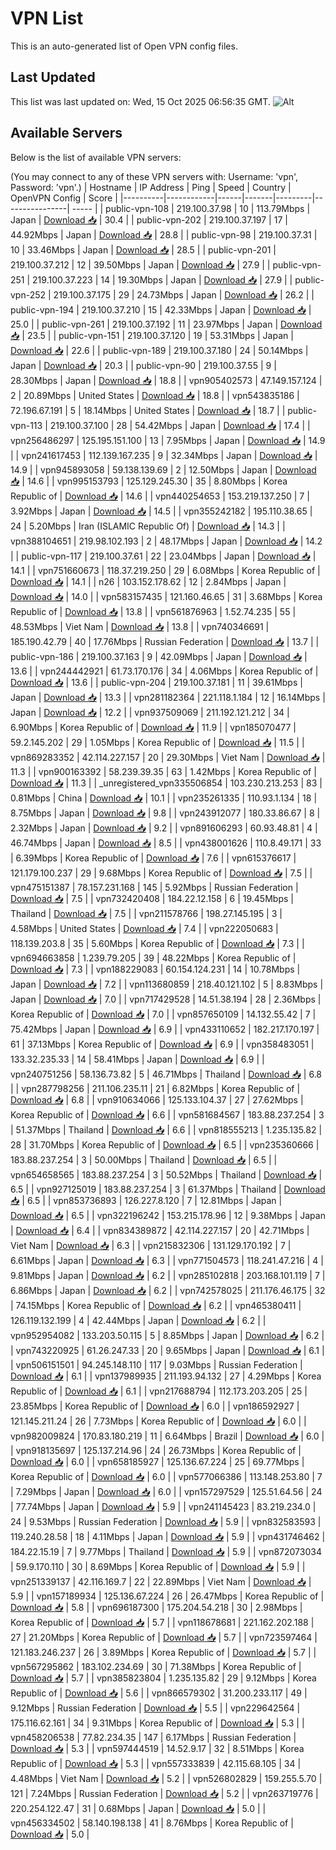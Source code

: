 # VPN List

This is an auto-generated list of Open VPN config files.

## Last Updated

This list was last updated on: Wed, 15 Oct 2025 06:56:35 GMT.
![Alt](https://repobeats.axiom.co/api/embed/186b98318ef1479477931607c1ad7d823f12451f.svg "Repobeats analytics image")

## Available Servers

Below is the list of available VPN servers:

(You may connect to any of these VPN servers with: Username: 'vpn', Password: 'vpn'.)
| Hostname | IP Address | Ping | Speed | Country | OpenVPN Config | Score |
|----------|------------|------|-------|---------|----------------| ----- |
| public-vpn-108 | 219.100.37.98 | 10 | 113.79Mbps | Japan | [Download 📥](./configs/server_0_JP.ovpn) | 30.4 |
| public-vpn-202 | 219.100.37.197 | 17 | 44.92Mbps | Japan | [Download 📥](./configs/server_1_JP.ovpn) | 28.8 |
| public-vpn-98 | 219.100.37.31 | 10 | 33.46Mbps | Japan | [Download 📥](./configs/server_2_JP.ovpn) | 28.5 |
| public-vpn-201 | 219.100.37.212 | 12 | 39.50Mbps | Japan | [Download 📥](./configs/server_3_JP.ovpn) | 27.9 |
| public-vpn-251 | 219.100.37.223 | 14 | 19.30Mbps | Japan | [Download 📥](./configs/server_4_JP.ovpn) | 27.9 |
| public-vpn-252 | 219.100.37.175 | 29 | 24.73Mbps | Japan | [Download 📥](./configs/server_5_JP.ovpn) | 26.2 |
| public-vpn-194 | 219.100.37.210 | 15 | 42.33Mbps | Japan | [Download 📥](./configs/server_6_JP.ovpn) | 25.0 |
| public-vpn-261 | 219.100.37.192 | 11 | 23.97Mbps | Japan | [Download 📥](./configs/server_7_JP.ovpn) | 23.5 |
| public-vpn-151 | 219.100.37.120 | 19 | 53.31Mbps | Japan | [Download 📥](./configs/server_8_JP.ovpn) | 22.6 |
| public-vpn-189 | 219.100.37.180 | 24 | 50.14Mbps | Japan | [Download 📥](./configs/server_9_JP.ovpn) | 20.3 |
| public-vpn-90 | 219.100.37.55 | 9 | 28.30Mbps | Japan | [Download 📥](./configs/server_10_JP.ovpn) | 18.8 |
| vpn905402573 | 47.149.157.124 | 2 | 20.89Mbps | United States | [Download 📥](./configs/server_11_US.ovpn) | 18.8 |
| vpn543835186 | 72.196.67.191 | 5 | 18.14Mbps | United States | [Download 📥](./configs/server_12_US.ovpn) | 18.7 |
| public-vpn-113 | 219.100.37.100 | 28 | 54.42Mbps | Japan | [Download 📥](./configs/server_13_JP.ovpn) | 17.4 |
| vpn256486297 | 125.195.151.100 | 13 | 7.95Mbps | Japan | [Download 📥](./configs/server_14_JP.ovpn) | 14.9 |
| vpn241617453 | 112.139.167.235 | 9 | 32.34Mbps | Japan | [Download 📥](./configs/server_15_JP.ovpn) | 14.9 |
| vpn945893058 | 59.138.139.69 | 2 | 12.50Mbps | Japan | [Download 📥](./configs/server_16_JP.ovpn) | 14.6 |
| vpn995153793 | 125.129.245.30 | 35 | 8.80Mbps | Korea Republic of | [Download 📥](./configs/server_17_KR.ovpn) | 14.6 |
| vpn440254653 | 153.219.137.250 | 7 | 3.92Mbps | Japan | [Download 📥](./configs/server_18_JP.ovpn) | 14.5 |
| vpn355242182 | 195.110.38.65 | 24 | 5.20Mbps | Iran (ISLAMIC Republic Of) | [Download 📥](./configs/server_19_IR.ovpn) | 14.3 |
| vpn388104651 | 219.98.102.193 | 2 | 48.17Mbps | Japan | [Download 📥](./configs/server_20_JP.ovpn) | 14.2 |
| public-vpn-117 | 219.100.37.61 | 22 | 23.04Mbps | Japan | [Download 📥](./configs/server_21_JP.ovpn) | 14.1 |
| vpn751660673 | 118.37.219.250 | 29 | 6.08Mbps | Korea Republic of | [Download 📥](./configs/server_22_KR.ovpn) | 14.1 |
| n26 | 103.152.178.62 | 12 | 2.84Mbps | Japan | [Download 📥](./configs/server_23_JP.ovpn) | 14.0 |
| vpn583157435 | 121.160.46.65 | 31 | 3.68Mbps | Korea Republic of | [Download 📥](./configs/server_24_KR.ovpn) | 13.8 |
| vpn561876963 | 1.52.74.235 | 55 | 48.53Mbps | Viet Nam | [Download 📥](./configs/server_25_VN.ovpn) | 13.8 |
| vpn740346691 | 185.190.42.79 | 40 | 17.76Mbps | Russian Federation | [Download 📥](./configs/server_26_RU.ovpn) | 13.7 |
| public-vpn-186 | 219.100.37.163 | 9 | 42.09Mbps | Japan | [Download 📥](./configs/server_27_JP.ovpn) | 13.6 |
| vpn244442921 | 61.73.170.176 | 34 | 4.06Mbps | Korea Republic of | [Download 📥](./configs/server_28_KR.ovpn) | 13.6 |
| public-vpn-204 | 219.100.37.181 | 11 | 39.61Mbps | Japan | [Download 📥](./configs/server_29_JP.ovpn) | 13.3 |
| vpn281182364 | 221.118.1.184 | 12 | 16.14Mbps | Japan | [Download 📥](./configs/server_30_JP.ovpn) | 12.2 |
| vpn937509069 | 211.192.121.212 | 34 | 6.90Mbps | Korea Republic of | [Download 📥](./configs/server_31_KR.ovpn) | 11.9 |
| vpn185070477 | 59.2.145.202 | 29 | 1.05Mbps | Korea Republic of | [Download 📥](./configs/server_32_KR.ovpn) | 11.5 |
| vpn869283352 | 42.114.227.157 | 20 | 29.30Mbps | Viet Nam | [Download 📥](./configs/server_33_VN.ovpn) | 11.3 |
| vpn900163392 | 58.239.39.35 | 63 | 1.42Mbps | Korea Republic of | [Download 📥](./configs/server_34_KR.ovpn) | 11.3 |
| _unregistered_vpn335506854 | 103.230.213.253 | 83 | 0.81Mbps | China | [Download 📥](./configs/server_35_CN.ovpn) | 10.1 |
| vpn235261335 | 110.93.1.134 | 18 | 8.75Mbps | Japan | [Download 📥](./configs/server_36_JP.ovpn) | 9.8 |
| vpn243912077 | 180.33.86.67 | 8 | 2.32Mbps | Japan | [Download 📥](./configs/server_37_JP.ovpn) | 9.2 |
| vpn891606293 | 60.93.48.81 | 4 | 46.74Mbps | Japan | [Download 📥](./configs/server_38_JP.ovpn) | 8.5 |
| vpn438001626 | 110.8.49.171 | 33 | 6.39Mbps | Korea Republic of | [Download 📥](./configs/server_39_KR.ovpn) | 7.6 |
| vpn615376617 | 121.179.100.237 | 29 | 9.68Mbps | Korea Republic of | [Download 📥](./configs/server_40_KR.ovpn) | 7.5 |
| vpn475151387 | 78.157.231.168 | 145 | 5.92Mbps | Russian Federation | [Download 📥](./configs/server_41_RU.ovpn) | 7.5 |
| vpn732420408 | 184.22.12.158 | 6 | 19.45Mbps | Thailand | [Download 📥](./configs/server_42_TH.ovpn) | 7.5 |
| vpn211578766 | 198.27.145.195 | 3 | 4.58Mbps | United States | [Download 📥](./configs/server_43_US.ovpn) | 7.4 |
| vpn222050683 | 118.139.203.8 | 35 | 5.60Mbps | Korea Republic of | [Download 📥](./configs/server_44_KR.ovpn) | 7.3 |
| vpn694663858 | 1.239.79.205 | 39 | 48.22Mbps | Korea Republic of | [Download 📥](./configs/server_45_KR.ovpn) | 7.3 |
| vpn188229083 | 60.154.124.231 | 14 | 10.78Mbps | Japan | [Download 📥](./configs/server_46_JP.ovpn) | 7.2 |
| vpn113680859 | 218.40.121.102 | 5 | 8.83Mbps | Japan | [Download 📥](./configs/server_47_JP.ovpn) | 7.0 |
| vpn717429528 | 14.51.38.194 | 28 | 2.36Mbps | Korea Republic of | [Download 📥](./configs/server_48_KR.ovpn) | 7.0 |
| vpn857650109 | 14.132.55.42 | 7 | 75.42Mbps | Japan | [Download 📥](./configs/server_49_JP.ovpn) | 6.9 |
| vpn433110652 | 182.217.170.197 | 61 | 37.13Mbps | Korea Republic of | [Download 📥](./configs/server_50_KR.ovpn) | 6.9 |
| vpn358483051 | 133.32.235.33 | 14 | 58.41Mbps | Japan | [Download 📥](./configs/server_51_JP.ovpn) | 6.9 |
| vpn240751256 | 58.136.73.82 | 5 | 46.71Mbps | Thailand | [Download 📥](./configs/server_52_TH.ovpn) | 6.8 |
| vpn287798256 | 211.106.235.11 | 21 | 6.82Mbps | Korea Republic of | [Download 📥](./configs/server_53_KR.ovpn) | 6.8 |
| vpn910634066 | 125.133.104.37 | 27 | 27.62Mbps | Korea Republic of | [Download 📥](./configs/server_54_KR.ovpn) | 6.6 |
| vpn581684567 | 183.88.237.254 | 3 | 51.37Mbps | Thailand | [Download 📥](./configs/server_55_TH.ovpn) | 6.6 |
| vpn818555213 | 1.235.135.82 | 28 | 31.70Mbps | Korea Republic of | [Download 📥](./configs/server_56_KR.ovpn) | 6.5 |
| vpn235360666 | 183.88.237.254 | 3 | 50.00Mbps | Thailand | [Download 📥](./configs/server_57_TH.ovpn) | 6.5 |
| vpn654658565 | 183.88.237.254 | 3 | 50.52Mbps | Thailand | [Download 📥](./configs/server_58_TH.ovpn) | 6.5 |
| vpn927125019 | 183.88.237.254 | 3 | 61.37Mbps | Thailand | [Download 📥](./configs/server_59_TH.ovpn) | 6.5 |
| vpn853736893 | 126.227.8.120 | 7 | 12.81Mbps | Japan | [Download 📥](./configs/server_60_JP.ovpn) | 6.5 |
| vpn322196242 | 153.215.178.96 | 12 | 9.38Mbps | Japan | [Download 📥](./configs/server_61_JP.ovpn) | 6.4 |
| vpn834389872 | 42.114.227.157 | 20 | 42.71Mbps | Viet Nam | [Download 📥](./configs/server_62_VN.ovpn) | 6.3 |
| vpn215832306 | 131.129.170.192 | 7 | 6.61Mbps | Japan | [Download 📥](./configs/server_63_JP.ovpn) | 6.3 |
| vpn771504573 | 118.241.47.216 | 4 | 9.81Mbps | Japan | [Download 📥](./configs/server_64_JP.ovpn) | 6.2 |
| vpn285102818 | 203.168.101.119 | 7 | 6.86Mbps | Japan | [Download 📥](./configs/server_65_JP.ovpn) | 6.2 |
| vpn742578025 | 211.176.46.175 | 32 | 74.15Mbps | Korea Republic of | [Download 📥](./configs/server_66_KR.ovpn) | 6.2 |
| vpn465380411 | 126.119.132.199 | 4 | 42.44Mbps | Japan | [Download 📥](./configs/server_67_JP.ovpn) | 6.2 |
| vpn952954082 | 133.203.50.115 | 5 | 8.85Mbps | Japan | [Download 📥](./configs/server_68_JP.ovpn) | 6.2 |
| vpn743220925 | 61.26.247.33 | 20 | 9.65Mbps | Japan | [Download 📥](./configs/server_69_JP.ovpn) | 6.1 |
| vpn506151501 | 94.245.148.110 | 117 | 9.03Mbps | Russian Federation | [Download 📥](./configs/server_70_RU.ovpn) | 6.1 |
| vpn137989935 | 211.193.94.132 | 27 | 4.29Mbps | Korea Republic of | [Download 📥](./configs/server_71_KR.ovpn) | 6.1 |
| vpn217688794 | 112.173.203.205 | 25 | 23.85Mbps | Korea Republic of | [Download 📥](./configs/server_72_KR.ovpn) | 6.0 |
| vpn186592927 | 121.145.211.24 | 26 | 7.73Mbps | Korea Republic of | [Download 📥](./configs/server_73_KR.ovpn) | 6.0 |
| vpn982009824 | 170.83.180.219 | 11 | 6.64Mbps | Brazil | [Download 📥](./configs/server_74_BR.ovpn) | 6.0 |
| vpn918135697 | 125.137.214.96 | 24 | 26.73Mbps | Korea Republic of | [Download 📥](./configs/server_75_KR.ovpn) | 6.0 |
| vpn658185927 | 125.136.67.224 | 25 | 69.77Mbps | Korea Republic of | [Download 📥](./configs/server_76_KR.ovpn) | 6.0 |
| vpn577066386 | 113.148.253.80 | 7 | 7.29Mbps | Japan | [Download 📥](./configs/server_77_JP.ovpn) | 6.0 |
| vpn157297529 | 125.51.64.56 | 24 | 77.74Mbps | Japan | [Download 📥](./configs/server_78_JP.ovpn) | 5.9 |
| vpn241145423 | 83.219.234.0 | 24 | 9.53Mbps | Russian Federation | [Download 📥](./configs/server_79_RU.ovpn) | 5.9 |
| vpn832583593 | 119.240.28.58 | 18 | 4.11Mbps | Japan | [Download 📥](./configs/server_80_JP.ovpn) | 5.9 |
| vpn431746462 | 184.22.15.19 | 7 | 9.77Mbps | Thailand | [Download 📥](./configs/server_81_TH.ovpn) | 5.9 |
| vpn872073034 | 59.9.170.110 | 30 | 8.69Mbps | Korea Republic of | [Download 📥](./configs/server_82_KR.ovpn) | 5.9 |
| vpn251339137 | 42.116.169.7 | 22 | 22.89Mbps | Viet Nam | [Download 📥](./configs/server_83_VN.ovpn) | 5.9 |
| vpn157189934 | 125.136.67.224 | 26 | 26.47Mbps | Korea Republic of | [Download 📥](./configs/server_84_KR.ovpn) | 5.8 |
| vpn696187300 | 175.204.54.218 | 30 | 2.98Mbps | Korea Republic of | [Download 📥](./configs/server_85_KR.ovpn) | 5.7 |
| vpn118678681 | 221.162.202.188 | 27 | 21.20Mbps | Korea Republic of | [Download 📥](./configs/server_86_KR.ovpn) | 5.7 |
| vpn723597464 | 121.183.246.237 | 26 | 3.89Mbps | Korea Republic of | [Download 📥](./configs/server_87_KR.ovpn) | 5.7 |
| vpn567295862 | 183.102.234.69 | 30 | 71.38Mbps | Korea Republic of | [Download 📥](./configs/server_88_KR.ovpn) | 5.7 |
| vpn385823804 | 1.235.135.82 | 29 | 9.12Mbps | Korea Republic of | [Download 📥](./configs/server_89_KR.ovpn) | 5.6 |
| vpn866579302 | 31.200.233.117 | 49 | 9.12Mbps | Russian Federation | [Download 📥](./configs/server_90_RU.ovpn) | 5.5 |
| vpn229642564 | 175.116.62.161 | 34 | 9.31Mbps | Korea Republic of | [Download 📥](./configs/server_91_KR.ovpn) | 5.3 |
| vpn458206538 | 77.82.234.35 | 147 | 6.17Mbps | Russian Federation | [Download 📥](./configs/server_92_RU.ovpn) | 5.3 |
| vpn597444519 | 14.52.9.17 | 32 | 8.51Mbps | Korea Republic of | [Download 📥](./configs/server_93_KR.ovpn) | 5.3 |
| vpn557333839 | 42.115.68.105 | 34 | 4.48Mbps | Viet Nam | [Download 📥](./configs/server_94_VN.ovpn) | 5.2 |
| vpn526802829 | 159.255.5.70 | 121 | 7.24Mbps | Russian Federation | [Download 📥](./configs/server_95_RU.ovpn) | 5.2 |
| vpn263719776 | 220.254.122.47 | 31 | 0.68Mbps | Japan | [Download 📥](./configs/server_96_JP.ovpn) | 5.0 |
| vpn456334502 | 58.140.198.138 | 41 | 8.76Mbps | Korea Republic of | [Download 📥](./configs/server_97_KR.ovpn) | 5.0 |

